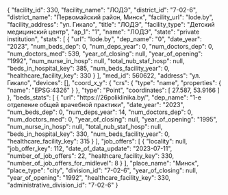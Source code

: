{
    "facility_id": 330,
    "facility_name": "ЛОДЭ",
    "district_id": "7-02-6",
    "district_name": "Первомайский район, Минск",
    "facility_url": "lode.by",
    "facility_address": "ул. Гикало",
    "title": "ЛОДЭ",
    "facility_type": "Детский медицинский центр",
    "ap_1": "1",
    "name": "ЛОДЭ",
    "state": "private institution",
    "stats": [
        {
            "url": "lode.by",
            "dep_name": "0",
            "date_year": "2023",
            "num_beds_dep": 0,
            "num_deps_year": 0,
            "num_doctors_dep": 0,
            "num_doctors_med": 539,
            "year_of_closing": null,
            "year_of_opening": "1992",
            "num_nurse_in_hosp": null,
            "total_nub_staf_hosp": null,
            "beds_in_hospital_key": 385,
            "num_beds_facility_year": 0,
            "healthcare_facility_key": 330
        }
    ],
    "med_id": 560622,
    "address": "ул. Гикало",
    "devices": [],
    "coord_x_y": {
        "crs": {
            "type": "name",
            "properties": {
                "name": "EPSG:4326"
            }
        },
        "type": "Point",
        "coordinates": [
            27.587,
            53.9166
        ]
    },
    "beds_stats": [
        {
            "url": "https:\/\/26poliklinika.by\/",
            "dep_name": "1-е отделение общей врачебной практики",
            "date_year": "2023",
            "num_beds_dep": 0,
            "num_deps_year": 14,
            "num_doctors_dep": 0,
            "num_doctors_med": 0,
            "year_of_closing": null,
            "year_of_opening": "1995",
            "num_nurse_in_hosp": null,
            "total_nub_staf_hosp": null,
            "beds_in_hospital_key": 330,
            "num_beds_facility_year": 0,
            "healthcare_facility_key": 315
        }
    ],
    "job_offers": [
        {
            "locality": null,
            "job_offer_key": 112,
            "date_of_data_update": "2023-07-11",
            "number_of_job_offers": 22,
            "healthcare_facility_key": 330,
            "number_of_job_offers_for_midlevel": 8
        }
    ],
    "place_name": "Минск",
    "place_type": "city",
    "division_id": "7-02-6",
    "year_of_closing": null,
    "year_of_opening": "1992",
    "healthcare_facility_key": 330,
    "administrative_division_id": "7-02-6"
}